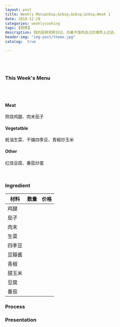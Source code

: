 ```yaml
---
layout: post
title: Weekly Menu&nbsp;&nbsp;&nbsp;&nbsp;Week 1
date: 2018-12-20
categories: weeklycooking
tags: [厨房]
description: 我的厨房观察日记，向着不饿死自己的境界上迈进。
header-img: "img-post/theme.jpg"
catalog:  true

---
```


 <br />
 <br />
    

### This Week's Menu
<br />
<br />

#### Meat
照烧鸡腿、肉末茄子
#### Vegetatble
蚝油生菜、干煸四季豆、青椒炒玉米
#### Other
红烧豆腐、番茄炒蛋


<br />

### Ingredient

|材料|数量|价格|
| ------ | ------ | ------ |
|鸡腿|||
|茄子|||
|肉末|||
|生菜|||
|四季豆|||
|豆瓣酱|||
|青椒|||
|甜玉米|||
|豆腐|||
|番茄|||


### Process



### Presentation


